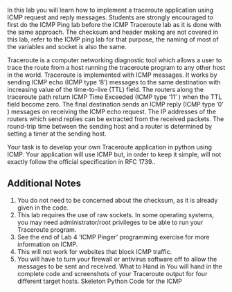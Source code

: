 In this lab you will learn how to implement a traceroute application using ICMP request and reply
messages. Students are strongly encouraged to first do the ICMP Ping lab before the ICMP Traceroute
lab as it is done with the same approach. The checksum and header making are not covered in this lab,
refer to the ICMP ping lab for that purpose, the naming of most of the variables and socket is also the
same.

Traceroute is a computer networking diagnostic tool which allows a user to trace the route from a host
running the traceroute program to any other host in the world. Traceroute is implemented with ICMP
messages. It works by sending ICMP echo (ICMP type ‘8’) messages to the same destination with
increasing value of the time-to-live (TTL) field. The routers along the traceroute path return ICMP Time
Exceeded (ICMP type ‘11’ ) when the TTL field become zero. The final destination sends an ICMP reply
(ICMP type ’0’ ) messages on receiving the ICMP echo request. The IP addresses of the routers which
send replies can be extracted from the received packets. The round-trip time between the sending host and
a router is determined by setting a timer at the sending host.

Your task is to develop your own Traceroute application in python using ICMP. Your application will use
ICMP but, in order to keep it simple, will not exactly follow the official specification in RFC 1739..

## Additional Notes
1. You do not need to be concerned about the checksum, as it is already given in the code.
2. This lab requires the use of raw sockets. In some operating systems, you may need administrator/root
privileges to be able to run your Traceroute program.
3. See the end of Lab 4 ‘ICMP Pinger’ programming exercise for more information on ICMP.
4. This will not work for websites that block ICMP traffic.
5. You will have to turn your firewall or antivirus software off to allow the messages to be sent and
received.
What to Hand in
You will hand in the complete code and screenshots of your Traceroute output for four different target
hosts.
Skeleton Python Code for the ICMP 
